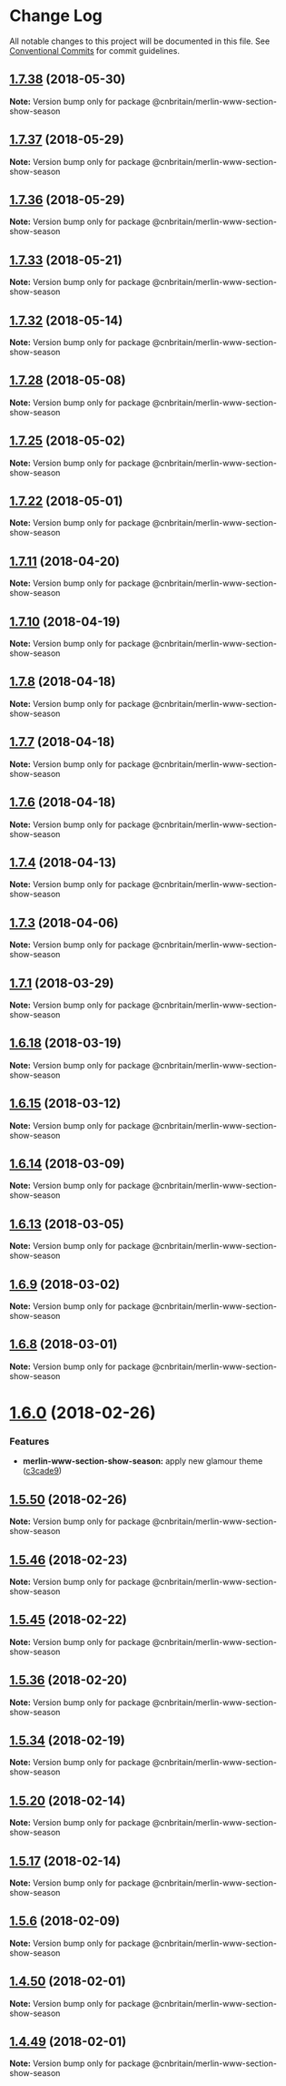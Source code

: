 # Change Log

All notable changes to this project will be documented in this file.
See [Conventional Commits](https://conventionalcommits.org) for commit guidelines.

<a name="1.7.38"></a>
## [1.7.38](https://github.com/cnduk/merlin-www-components/compare/@cnbritain/merlin-www-section-show-season@1.7.37...@cnbritain/merlin-www-section-show-season@1.7.38) (2018-05-30)




**Note:** Version bump only for package @cnbritain/merlin-www-section-show-season

<a name="1.7.37"></a>
## [1.7.37](https://github.com/cnduk/merlin-www-components/compare/@cnbritain/merlin-www-section-show-season@1.7.36...@cnbritain/merlin-www-section-show-season@1.7.37) (2018-05-29)




**Note:** Version bump only for package @cnbritain/merlin-www-section-show-season

<a name="1.7.36"></a>
## [1.7.36](https://github.com/cnduk/merlin-www-components/compare/@cnbritain/merlin-www-section-show-season@1.7.35...@cnbritain/merlin-www-section-show-season@1.7.36) (2018-05-29)




**Note:** Version bump only for package @cnbritain/merlin-www-section-show-season

<a name="1.7.33"></a>
## [1.7.33](https://github.com/cnduk/merlin-www-components/compare/@cnbritain/merlin-www-section-show-season@1.7.32...@cnbritain/merlin-www-section-show-season@1.7.33) (2018-05-21)




**Note:** Version bump only for package @cnbritain/merlin-www-section-show-season

<a name="1.7.32"></a>
## [1.7.32](https://github.com/cnduk/merlin-www-components/compare/@cnbritain/merlin-www-section-show-season@1.7.31...@cnbritain/merlin-www-section-show-season@1.7.32) (2018-05-14)




**Note:** Version bump only for package @cnbritain/merlin-www-section-show-season

<a name="1.7.28"></a>
## [1.7.28](https://github.com/cnduk/merlin-www-components/compare/@cnbritain/merlin-www-section-show-season@1.7.27...@cnbritain/merlin-www-section-show-season@1.7.28) (2018-05-08)




**Note:** Version bump only for package @cnbritain/merlin-www-section-show-season

<a name="1.7.25"></a>
## [1.7.25](https://github.com/cnduk/merlin-www-components/compare/@cnbritain/merlin-www-section-show-season@1.7.24...@cnbritain/merlin-www-section-show-season@1.7.25) (2018-05-02)




**Note:** Version bump only for package @cnbritain/merlin-www-section-show-season

<a name="1.7.22"></a>
## [1.7.22](https://github.com/cnduk/merlin-www-components/compare/@cnbritain/merlin-www-section-show-season@1.7.21...@cnbritain/merlin-www-section-show-season@1.7.22) (2018-05-01)




**Note:** Version bump only for package @cnbritain/merlin-www-section-show-season

<a name="1.7.11"></a>
## [1.7.11](https://github.com/cnduk/merlin-www-components/compare/@cnbritain/merlin-www-section-show-season@1.7.10...@cnbritain/merlin-www-section-show-season@1.7.11) (2018-04-20)




**Note:** Version bump only for package @cnbritain/merlin-www-section-show-season

<a name="1.7.10"></a>
## [1.7.10](https://github.com/cnduk/merlin-www-components/compare/@cnbritain/merlin-www-section-show-season@1.7.9...@cnbritain/merlin-www-section-show-season@1.7.10) (2018-04-19)




**Note:** Version bump only for package @cnbritain/merlin-www-section-show-season

<a name="1.7.8"></a>
## [1.7.8](https://github.com/cnduk/merlin-www-components/compare/@cnbritain/merlin-www-section-show-season@1.7.7...@cnbritain/merlin-www-section-show-season@1.7.8) (2018-04-18)




**Note:** Version bump only for package @cnbritain/merlin-www-section-show-season

<a name="1.7.7"></a>
## [1.7.7](https://github.com/cnduk/merlin-www-components/compare/@cnbritain/merlin-www-section-show-season@1.7.6...@cnbritain/merlin-www-section-show-season@1.7.7) (2018-04-18)




**Note:** Version bump only for package @cnbritain/merlin-www-section-show-season

<a name="1.7.6"></a>
## [1.7.6](https://github.com/cnduk/merlin-www-components/compare/@cnbritain/merlin-www-section-show-season@1.7.5...@cnbritain/merlin-www-section-show-season@1.7.6) (2018-04-18)




**Note:** Version bump only for package @cnbritain/merlin-www-section-show-season

<a name="1.7.4"></a>
## [1.7.4](https://github.com/cnduk/merlin-www-components/compare/@cnbritain/merlin-www-section-show-season@1.7.3...@cnbritain/merlin-www-section-show-season@1.7.4) (2018-04-13)




**Note:** Version bump only for package @cnbritain/merlin-www-section-show-season

<a name="1.7.3"></a>
## [1.7.3](https://github.com/cnduk/merlin-www-components/compare/@cnbritain/merlin-www-section-show-season@1.7.2...@cnbritain/merlin-www-section-show-season@1.7.3) (2018-04-06)




**Note:** Version bump only for package @cnbritain/merlin-www-section-show-season

<a name="1.7.1"></a>
## [1.7.1](https://github.com/cnduk/merlin-www-components/compare/@cnbritain/merlin-www-section-show-season@1.7.0...@cnbritain/merlin-www-section-show-season@1.7.1) (2018-03-29)




**Note:** Version bump only for package @cnbritain/merlin-www-section-show-season

<a name="1.6.18"></a>
## [1.6.18](https://github.com/cnduk/merlin-www-components/compare/@cnbritain/merlin-www-section-show-season@1.6.17...@cnbritain/merlin-www-section-show-season@1.6.18) (2018-03-19)




**Note:** Version bump only for package @cnbritain/merlin-www-section-show-season

<a name="1.6.15"></a>
## [1.6.15](https://github.com/cnduk/merlin-www-components/compare/@cnbritain/merlin-www-section-show-season@1.6.14...@cnbritain/merlin-www-section-show-season@1.6.15) (2018-03-12)




**Note:** Version bump only for package @cnbritain/merlin-www-section-show-season

<a name="1.6.14"></a>
## [1.6.14](https://github.com/cnduk/merlin-www-components/compare/@cnbritain/merlin-www-section-show-season@1.6.13...@cnbritain/merlin-www-section-show-season@1.6.14) (2018-03-09)




**Note:** Version bump only for package @cnbritain/merlin-www-section-show-season

<a name="1.6.13"></a>
## [1.6.13](https://github.com/cnduk/merlin-www-components/compare/@cnbritain/merlin-www-section-show-season@1.6.12...@cnbritain/merlin-www-section-show-season@1.6.13) (2018-03-05)




**Note:** Version bump only for package @cnbritain/merlin-www-section-show-season

<a name="1.6.9"></a>
## [1.6.9](https://github.com/cnduk/merlin-www-components/compare/@cnbritain/merlin-www-section-show-season@1.6.8...@cnbritain/merlin-www-section-show-season@1.6.9) (2018-03-02)




**Note:** Version bump only for package @cnbritain/merlin-www-section-show-season

<a name="1.6.8"></a>
## [1.6.8](https://github.com/cnduk/merlin-www-components/compare/@cnbritain/merlin-www-section-show-season@1.6.7...@cnbritain/merlin-www-section-show-season@1.6.8) (2018-03-01)




**Note:** Version bump only for package @cnbritain/merlin-www-section-show-season

<a name="1.6.0"></a>
# [1.6.0](https://github.com/cnduk/merlin-www-components/compare/@cnbritain/merlin-www-section-show-season@1.5.52...@cnbritain/merlin-www-section-show-season@1.6.0) (2018-02-26)


### Features

* **merlin-www-section-show-season:** apply new glamour theme ([c3cade9](https://github.com/cnduk/merlin-www-components/commit/c3cade9))




<a name="1.5.50"></a>
## [1.5.50](https://github.com/cnduk/merlin-www-components/compare/@cnbritain/merlin-www-section-show-season@1.5.49...@cnbritain/merlin-www-section-show-season@1.5.50) (2018-02-26)




**Note:** Version bump only for package @cnbritain/merlin-www-section-show-season

<a name="1.5.46"></a>
## [1.5.46](https://github.com/cnduk/merlin-www-components/compare/@cnbritain/merlin-www-section-show-season@1.5.45...@cnbritain/merlin-www-section-show-season@1.5.46) (2018-02-23)




**Note:** Version bump only for package @cnbritain/merlin-www-section-show-season

<a name="1.5.45"></a>
## [1.5.45](https://github.com/cnduk/merlin-www-components/compare/@cnbritain/merlin-www-section-show-season@1.5.44...@cnbritain/merlin-www-section-show-season@1.5.45) (2018-02-22)




**Note:** Version bump only for package @cnbritain/merlin-www-section-show-season

<a name="1.5.36"></a>
## [1.5.36](https://github.com/cnduk/merlin-www-components/compare/@cnbritain/merlin-www-section-show-season@1.5.35...@cnbritain/merlin-www-section-show-season@1.5.36) (2018-02-20)




**Note:** Version bump only for package @cnbritain/merlin-www-section-show-season

<a name="1.5.34"></a>
## [1.5.34](https://github.com/cnduk/merlin-www-components/compare/@cnbritain/merlin-www-section-show-season@1.5.33...@cnbritain/merlin-www-section-show-season@1.5.34) (2018-02-19)




**Note:** Version bump only for package @cnbritain/merlin-www-section-show-season

<a name="1.5.20"></a>
## [1.5.20](https://github.com/cnduk/merlin-www-components/compare/@cnbritain/merlin-www-section-show-season@1.5.19...@cnbritain/merlin-www-section-show-season@1.5.20) (2018-02-14)




**Note:** Version bump only for package @cnbritain/merlin-www-section-show-season

<a name="1.5.17"></a>
## [1.5.17](https://github.com/cnduk/merlin-www-components/compare/@cnbritain/merlin-www-section-show-season@1.5.16...@cnbritain/merlin-www-section-show-season@1.5.17) (2018-02-14)




**Note:** Version bump only for package @cnbritain/merlin-www-section-show-season

<a name="1.5.6"></a>
## [1.5.6](https://github.com/cnduk/merlin-www-components/compare/@cnbritain/merlin-www-section-show-season@1.5.5...@cnbritain/merlin-www-section-show-season@1.5.6) (2018-02-09)




**Note:** Version bump only for package @cnbritain/merlin-www-section-show-season

<a name="1.4.50"></a>
## [1.4.50](https://github.com/cnduk/merlin-www-components/compare/@cnbritain/merlin-www-section-show-season@1.4.49...@cnbritain/merlin-www-section-show-season@1.4.50) (2018-02-01)




**Note:** Version bump only for package @cnbritain/merlin-www-section-show-season

<a name="1.4.49"></a>
## [1.4.49](https://github.com/cnduk/merlin-www-components/compare/@cnbritain/merlin-www-section-show-season@1.4.48...@cnbritain/merlin-www-section-show-season@1.4.49) (2018-02-01)




**Note:** Version bump only for package @cnbritain/merlin-www-section-show-season
